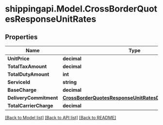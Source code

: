
# shippingapi.Model.CrossBorderQuotesResponseUnitRates

## Properties

Name | Type | Description | Notes
------------ | ------------- | ------------- | -------------
**UnitPrice** | **decimal** |  | [optional] 
**TotalTaxAmount** | **decimal** |  | [optional] 
**TotalDutyAmount** | **int** |  | [optional] 
**ServiceId** | **string** |  | [optional] 
**BaseCharge** | **decimal** |  | [optional] 
**DeliveryCommitment** | [**CrossBorderQuotesResponseUnitRatesDeliveryCommitment**](CrossBorderQuotesResponseUnitRatesDeliveryCommitment.md) |  | [optional] 
**TotalCarrierCharge** | **decimal** |  | [optional] 

[[Back to Model list]](../README.md#documentation-for-models)
[[Back to API list]](../README.md#documentation-for-api-endpoints)
[[Back to README]](../README.md)

